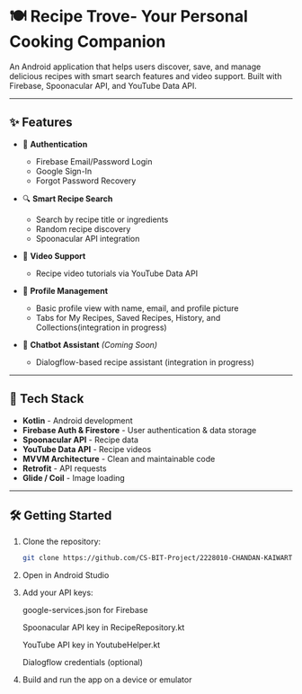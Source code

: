 # 🍽️ Recipe Trove- Your Personal Cooking Companion

An Android application that helps users discover, save, and manage delicious recipes with smart search features and video support. Built with Firebase, Spoonacular API, and YouTube Data API.

---

## ✨ Features

- 🔐 **Authentication**
  - Firebase Email/Password Login
  - Google Sign-In
  - Forgot Password Recovery

- 🔍 **Smart Recipe Search**
  - Search by recipe title or ingredients
  - Random recipe discovery
  - Spoonacular API integration

- 🎥 **Video Support**
  - Recipe video tutorials via YouTube Data API

- 👤 **Profile Management**
  - Basic profile view with name, email, and profile picture
  - Tabs for My Recipes, Saved Recipes, History, and Collections(integration in progress)

- 💬 **Chatbot Assistant** *(Coming Soon)*
  - Dialogflow-based recipe assistant (integration in progress)

---

## 🔧 Tech Stack

- **Kotlin** - Android development
- **Firebase Auth & Firestore** - User authentication & data storage
- **Spoonacular API** - Recipe data
- **YouTube Data API** - Recipe videos
- **MVVM Architecture** - Clean and maintainable code
- **Retrofit** - API requests
- **Glide / Coil** - Image loading

---

## 🛠️ Getting Started

1. Clone the repository:
   ```bash
   git clone https://github.com/CS-BIT-Project/2228010-CHANDAN-KAIWART
2. Open in Android Studio

3. Add your API keys:

      google-services.json for Firebase
    
      Spoonacular API key in RecipeRepository.kt
    
      YouTube API key in YoutubeHelper.kt
    
      Dialogflow credentials (optional)

4. Build and run the app on a device or emulator
